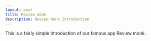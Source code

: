 ```yaml
---
layout: post
title: Review monk
description: Review monk Introduction
---
```


This is a fairly simple Introduction of our famous app Review monk.

